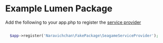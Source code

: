 # Example Lumen Package

Add the following to your app.php to register the [service provider](http://lumen.laravel.com/docs/providers)

```php

  $app->register('Naravichchan\FakePackage\SeagameServiceProvider');

```
